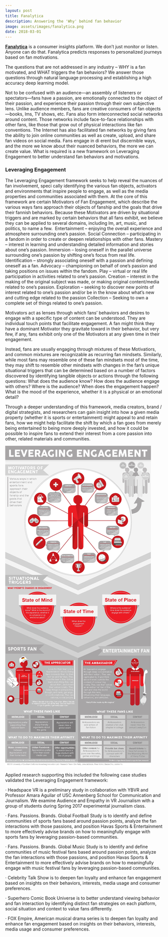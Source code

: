 ```yaml
---
layout: post
title: Fanalytica
description: Answering the 'Why' behind fan behavior
image: assets/images/fanalytica.png
date: 2018-03-01
---
```


[__Fanalytica__](https://fanalytica.ai) is a consumer insights platform.
We don’t just monitor or listen. Anyone can do that. Fanalytica predicts responses to personalized journeys based on fan motivations.

The questions that are not addressed in any industry – WHY is a fan motivated, and WHAT triggers the fan behaviors? We answer those questions through natural language processing and establishing a high accuracy deep learning model.


Not to be confused with an audience—an assembly of listeners or spectators—fans have a passion, are emotionally connected to the object of their passion, and experience their passion through their own subjective lens.
Unlike audience members, fans are creative consumers of fan objects—books, lms, TV shows, etc. Fans also form interconnected social networks around content. Those networks include face-to-face relationships with other fans, like those that grow out of physical interactions like fan conventions. The Internet has also facilitated fan networks by giving fans the ability to join online communities as well as create, upload, and share fan videos on social media. Fans engage in di erent but discernible ways, and the more we know about their nuanced behaviors, the more we can create value.
What is required is a new framework on Leveraging Engagement to better understand fan behaviors and motivations.

### Leveraging Engagement
The Leveraging Engagement framework seeks to help reveal the nuances of fan involvement, speci cally identifying the various fan objects, activators and environments that inspire people to engage, as well as the media properties and communities associated with them.
At the core of this framework are certain Motivators of Fan Engagement, which describe the various ways fans approach their objects of fanship and the goals that drive their fannish behaviors. Because these Motivators are driven by situational triggers and are marked by certain behaviors that all fans exhibit, we believe they can be applied to several domains, including lm, art, music, and politics, to name a few.
​
Entertainment – enjoying the overall experience and atmosphere surrounding one’s passion.
Social Connection – participating in a fandom in order to create or deepen relationships with other fans.
Mastery – interest in learning and understanding detailed information and stories about one’s passion.
Immersion – losing oneself in the parallel universe surrounding one’s passion by shifting one’s focus from real life.
Identification – strongly associating oneself with a passion and defining oneself as a fan.
Advocacy – championing on behalf of one’s passion and taking positions on issues within the fandom.
Play – virtual or real life participation in activities related to one’s passion.
Creation – interest in the making of the original subject was made, or making original content/media related to one’s passion.
Exploration – seeking to discover new points of interest related to one’s passion and/or be in the know about what’s new and cutting edge related to the passion
Collection – Seeking to own a complete set of things related to one’s passion.

Motivators act as lenses through which fans’ behaviors and desires to engage with a specific type of content can be understood. They are individual touch points that facilitate engagement. A fan might think they have a dominant Motivator they gravitate toward in their behavior, but very few, if any, fans exhibit only one of the Motivators at any given time in their engagement.

Instead, fans are usually engaging through mixtures of these Motivatiors, and common mixtures are recognizable as recurring fan mindsets. Similarly, while most fans may resemble one of these fan mindsets most of the time, they may shift to resemble other mindsets with changes in the fan’s unique situational triggers that can be determined based on a number of factors discovered by identifying tangible objects or actions through the following questions:
What does the audience know?
How does the audience engage with others?
Where is the audience?
When does the engagement happen?
What is the mood of the experience, whether it is a physical or an emotional detail?

Through a deeper understanding of this framework, media creators, brand / digital strategists, and researchers can gain insight into how a given media property (whether it is sports or entertainment) might appeal to and retain fans, how we might help facilitate the shift by which a fan goes from merely being entertained to being more deeply invested, and how it could be possible to inspire fans to extend their interest from a core passion into other, related materials and communities.

![Leveraging Engagement Framework](../assets/images/le.jpg)

Applied research supporting this included the following case studies validated the Leveraging Engagement framework:

· Headspace VR    is a preliminary study in collaboration with YBVR and Professor Amara Aguilar of USC Annenberg School for Communication and Journalism.  We  examine Audience and Empathy in VR Journalism with a group of students during Spring 2017 experimental journalism class.

· Fans. Passions. Brands. Global Football Study is to identify and define communities of sports fans based around passion points, analyze the fan interactions with those passions, and position Havas Sports & Entertainment to more effectively advise brands on how to meaningfully engage with sports fans by leveraging passion-based communities.

· Fans. Passions. Brands. Global Music Study is to identify and define communities of music festival fans based around passion points, analyze the fan interactions with those passions, and position Havas Sports & Entertainment to more effectively advise brands on how to meaningfully engage with music festival fans by leveraging passion-based communities.

· Celebrity Talk Show is to deepen fan loyalty and enhance fan engagement based on insights on their behaviors, interests, media usage and consumer preferences.

· Superhero Comic Book Universe is to better understand viewing behavior and fan interaction by identifying distinct fan strategies on each platform, social situation and context to value fans differently.

· FOX Empire, American musical drama series is to deepen fan loyalty and enhance fan engagement based on insights on their behaviors, interests, media usage and consumer preferences.
